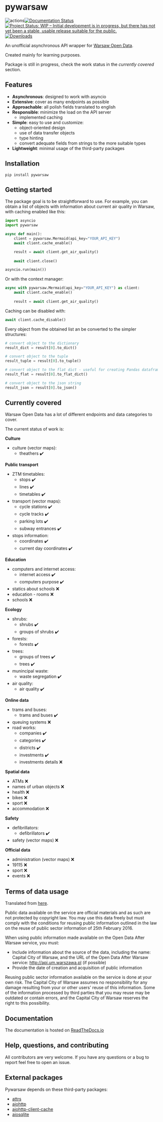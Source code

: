 # pywarsaw
![actions](https://github.com/BrozenSenpai/pywarsaw/actions/workflows/python-package.yml/badge.svg)[![Documentation Status](https://readthedocs.org/projects/pywarsaw/badge/?version=latest)](https://pywarsaw.readthedocs.io/en/latest/?badge=latest)[![Project Status: WIP – Initial development is in progress, but there has not yet been a stable, usable release suitable for the public.](https://www.repostatus.org/badges/latest/wip.svg)](https://www.repostatus.org/#wip)[![Downloads](https://static.pepy.tech/badge/pywarsaw)](https://pepy.tech/project/pywarsaw)

An unofficial asynchronous API wrapper for [Warsaw Open Data](https://api.um.warszawa.pl/).

Created mainly for learning purposes.

Package is still in progress, check the work status in the *currently covered* section.

## Features
- **Asynchronous**: designed to work with asyncio
- **Extensive**: cover as many endpoints as possible
- **Approachable**: all polish fields translated to english
- **Responsible**: minimize the load on the API server
    - implemented caching
- **Simple**: easy to use and customize:
    - object-oriented design
    - use of data transfer objects
    - type hinting
    - convert adequate fields from strings to the more suitable types
- **Lightweight**: minimal usage of the third-party packages

## Installation
```
pip install pywarsaw
```

## Getting started
The package goal is to be straightforward to use. For example, you can obtain a list of objects with information about current air quality in Warsaw, with caching enabled like this:
```python
import asyncio
import pywarsaw

async def main():
    client = pywarsaw.Mermaid(api_key="YOUR_API_KEY")
    await client.cache_enable()

    result = await client.get_air_quality()
    
    await client.close()

asyncio.run(main())
```
Or with the context manager:
```python
async with pywarsaw.Mermaid(api_key="YOUR_API_KEY") as client:
    await client.cache_enable()
    
    result = await client.get_air_quality()
```
Caching can be disabled with:
```python
await client.cache_disable()
```
Every object from the obtained list an be converted to the simpler structures:
```python
# convert object to the dictionary
result_dict = result[0].to_dict()

# convert object to the tuple
result_tuple = result[0].to_tuple()

# convert object to the flat dict - useful for creating Pandas dataframes
result_flat = result[0].to_flat_dict()

# convert object to the json string
result_json = result[0].to_json()
```

## Currently covered
Warsaw Open Data has a lot of different endpoints and data categories to cover.

The current status of work is:

**Culture**
* culture (vector maps):
    * theathers :heavy_check_mark:

**Public transport**
* ZTM timetables:
    * stops :heavy_check_mark:
    * lines :heavy_check_mark:
    * timetables :heavy_check_mark:
* transport (vector maps):
    * cycle stations :heavy_check_mark:
    * cycle tracks :heavy_check_mark:
    * parking lots :heavy_check_mark:
    * subway entrances :heavy_check_mark:
* stops information:
    * coordinates :heavy_check_mark:
    * current day coordinates :heavy_check_mark:

**Education**
* computers and internet access:
    * internet access :heavy_check_mark:
    * computers purpose :heavy_check_mark:
* statics about schools :x:
* education - rooms :x:
* schools :x:

**Ecology**
* shrubs:
    * shrubs :heavy_check_mark:
    * groups of shrubs :heavy_check_mark:
* forests:
    * forests :heavy_check_mark:
* trees:
    * groups of trees :heavy_check_mark:
    * trees :heavy_check_mark:
* munincipal waste:
    * waste segregation :heavy_check_mark:
* air quality:
    * air quality :heavy_check_mark:

**Online data**
* trams and buses:
    * trams and buses :heavy_check_mark:
* queuing systems :x:
* road works:
    * companies :heavy_check_mark:
    * categories :heavy_check_mark:
    * districts :heavy_check_mark:
    * investments :heavy_check_mark:
    * investments details :x:

**Spatial data**
* ATMs :x:
* names of urban objects :x:
* health :x:
* bikes :x:
* sport :x:
* accommodation :x:

**Safety**
* defibrillators:
    * defibrillators :heavy_check_mark:
* safety (vector maps) :x:

**Official data**
* administration (vector maps) :x:
* 19115 :x:
* sport :x:
* events :x:

## Terms of data usage
Translated from [here](https://api.um.warszawa.pl/#).

Public data available on the service are official materials and as such are not protected by copyright law. You may use this data freely but must comply with the conditions for reusing public information outlined in the law on the reuse of public sector information of 25th February 2016.

When using public information made available on the Open Data After Warsaw service, you must:
* Include information about the source of the data, including the name: Capital City of Warsaw, and the URL of the Open Data After Warsaw service: http://api.um.warszawa.pl (if possible)
* Provide the date of creation and acquisition of public information

Reusing public sector information available on the service is done at your own risk. The Capital City of Warsaw assumes no responsibility for any damage resulting from your or other users' reuse of this information. Some of the information processed by third parties that you may reuse may be outdated or contain errors, and the Capital City of Warsaw reserves the right to this possibility.

## Documentation
The documentation is hosted on [ReadTheDocs.io](https://pywarsaw.readthedocs.io/en/latest/)

## Help, questions, and contributing
All contributors are very welcome. If you have any questions or a bug to report feel free to open an issue.

## External packages
Pywarsaw depends on these third-party packages:


* [attrs](https://www.attrs.org/en/stable/)
* [aiohttp](https://docs.aiohttp.org/en/stable/)
* [aiohttp-client-cache](https://pypi.org/project/aiohttp-client-cache/)
* [aiosqlite](https://github.com/omnilib/aiosqlite)